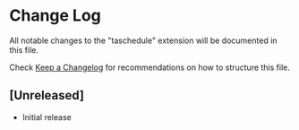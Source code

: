 # Change Log

All notable changes to the "taschedule" extension will be documented in this file.

Check [Keep a Changelog](http://keepachangelog.com/) for recommendations on how to structure this file.

## [Unreleased]

- Initial release
